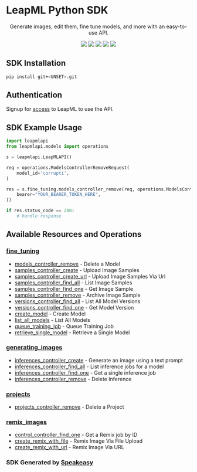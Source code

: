 # LeapML Python SDK

<div align="center">
   <p>Generate images, edit them, fine tune models, and more with an easy-to-use API.</p>
   <img src="https://img.shields.io/github/actions/workflow/status/speakeasy-sdks/leapml-python-sdk/speakeasy_sdk_generation.yml?style=for-the-badge" />
   <img src="https://img.shields.io/badge/pypi-1.0.0-blue?style=for-the-badge" />
   <img src="https://img.shields.io/badge/python-3.5 | 3.6 | 3.7 | 3.8-blue?style=for-the-badge" />
   <a href="https://docs.leapml.dev/reference/inferencescontroller_create-1"><img src="https://img.shields.io/static/v1?label=Docs&message=API Ref&color=000&style=for-the-badge" /></a>
   <a href="https://discord.com/channels/1065392526745403502/1065392527198404670"><img src="https://img.shields.io/static/v1?label=Discord&message=Join&color=7289da&style=for-the-badge" /></a>
</div>

<!-- Start SDK Installation -->
## SDK Installation

```bash
pip install git+<UNSET>.git
```
<!-- End SDK Installation -->

## Authentication

Signup for [access](https://www.leapml.dev/signup) to LeapML to use the API. 

## SDK Example Usage
<!-- Start SDK Example Usage -->
```python
import leapmlapi
from leapmlapi.models import operations

s = leapmlapi.LeapMLAPI()

req = operations.ModelsControllerRemoveRequest(
    model_id='corrupti',
)

res = s.fine_tuning.models_controller_remove(req, operations.ModelsControllerRemoveSecurity(
    bearer="YOUR_BEARER_TOKEN_HERE",
))

if res.status_code == 200:
    # handle response
```
<!-- End SDK Example Usage -->

<!-- Start SDK Available Operations -->
## Available Resources and Operations


### [fine_tuning](docs/finetuning/README.md)

* [models_controller_remove](docs/finetuning/README.md#models_controller_remove) - Delete a Model
* [samples_controller_create](docs/finetuning/README.md#samples_controller_create) - Upload Image Samples
* [samples_controller_create_url](docs/finetuning/README.md#samples_controller_create_url) - Upload Image Samples Via Url
* [samples_controller_find_all](docs/finetuning/README.md#samples_controller_find_all) - List Image Samples
* [samples_controller_find_one](docs/finetuning/README.md#samples_controller_find_one) - Get Image Sample
* [samples_controller_remove](docs/finetuning/README.md#samples_controller_remove) - Archive Image Sample
* [versions_controller_find_all](docs/finetuning/README.md#versions_controller_find_all) - List All Model Versions
* [versions_controller_find_one](docs/finetuning/README.md#versions_controller_find_one) - Get Model Version
* [create_model](docs/finetuning/README.md#create_model) - Create Model
* [list_all_models](docs/finetuning/README.md#list_all_models) - List All Models
* [queue_training_job](docs/finetuning/README.md#queue_training_job) - Queue Training Job
* [retrieve_single_model](docs/finetuning/README.md#retrieve_single_model) - Retrieve a Single Model

### [generating_images](docs/generatingimages/README.md)

* [inferences_controller_create](docs/generatingimages/README.md#inferences_controller_create) - Generate an image using a text prompt
* [inferences_controller_find_all](docs/generatingimages/README.md#inferences_controller_find_all) - List inference jobs for a model
* [inferences_controller_find_one](docs/generatingimages/README.md#inferences_controller_find_one) - Get a single inference job
* [inferences_controller_remove](docs/generatingimages/README.md#inferences_controller_remove) - Delete Inference

### [projects](docs/projects/README.md)

* [projects_controller_remove](docs/projects/README.md#projects_controller_remove) - Delete a Project

### [remix_images](docs/remiximages/README.md)

* [control_controller_find_one](docs/remiximages/README.md#control_controller_find_one) - Get a Remix job by ID
* [create_remix_with_file](docs/remiximages/README.md#create_remix_with_file) - Remix Image Via File Upload
* [create_remix_with_url](docs/remiximages/README.md#create_remix_with_url) - Remix Image Via URL
<!-- End SDK Available Operations -->

### SDK Generated by [Speakeasy](https://docs.speakeasyapi.dev/docs/using-speakeasy/client-sdks)
